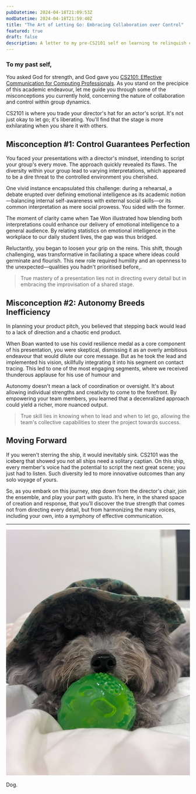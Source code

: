 ```yaml
---
pubDatetime: 2024-04-18T21:09:53Z
modDatetime: 2024-04-18T21:59:40Z
title: "The Art of Letting Go: Embracing Collaboration over Control"
featured: true
draft: false
description: A letter to my pre-CS2101 self on learning to relinquish control for collective creativity.
---
```


### To my past self,

You asked God for strength, and God gave you [CS2101: Effective Communication for Computing Professionals](https://nusmods.com/courses/CS2101/effective-communication-for-computing-professionals). As you stand on the precipice of this academic endeavour, let me guide you through some of the misconceptions you currently hold, concerning the nature of collaboration and control within group dynamics.

CS2101 is where you trade your director's hat for an actor's script. It's not just okay to let go; it's liberating. You'll find that the stage is more exhilarating when you share it with others.

## Misconception #1: Control Guarantees Perfection

You faced your presentations with a director's mindset, intending to script your group's every move. The approach quickly revealed its flaws. The diversity within your group lead to varying interpretations, which appeared to be a dire threat to the controlled environment you cherished.

One vivid instance encapsulated this challenge: during a rehearsal, a debate erupted over defining emotional intelligence as its academic notion—balancing internal self-awareness with external social skills—or its common interpretation as mere social prowess. You sided with the former.

The moment of clarity came when Tae Won illustrated how blending both interpretations could enhance our delivery of emotional intelligence to a general audience. By relating statistics on emotional intelligence in the workplace to our daily student lives, the gap was thus bridged.

Reluctantly, you began to loosen your grip on the reins. This shift, though challenging, was transformative in faciliating a space where ideas could germinate and flourish. This new role required humility and an openness to the unexpected—qualities you hadn't prioritised before,.

> True mastery of a presentation lies not in directing every detail but in embracing the improvisation of a shared stage.

## Misconception #2: Autonomy Breeds Inefficiency

In planning your product pitch, you believed that stepping back would lead to a lack of direction and a chaotic end product.

When Boan wanted to use his covid resilience medal as a core component of his presentation, you were skeptical, dismissing it as an overly ambitious endeavour that would dilute our core message. But as he took the lead and implemented his vision, skillfully integrating it into his segment on contact tracing. This led to one of the most engaging segments, where we received thunderous applause for his use of humour and

Autonomy doesn't mean a lack of coordination or oversight. It's about allowing individual strengths and creativity to come to the forefront. By empowering your team members, you learned that a decenralized approach could yield a richer, more nuanced output.

> True skill lies in knowing when to lead and when to let go, allowing the team's collective capabilities to steer the project towards success.

## Moving Forward

If you weren't sterring the ship, it would inevitably sink. CS2101 was the iceberg that showed you not all ships need a solitary captian. On this ship, every member's voice had the potential to script the next great scene; you just had to listen. Such diversity led to more innovative outcomes than any solo voyage of yours.

So, as you embark on this journey, step down from the director's chair, join the ensemble, and play your part with gusto. It’s here, in the shared space of creation and response, that you’ll discover the true strength that comes not from directing every detail, but from harmonizing the many voices, including your own, into a symphony of effective communication.

---

![](../../assets/images/jjajang_test.jpg)

<figcaption>Dog.</figcaption>

